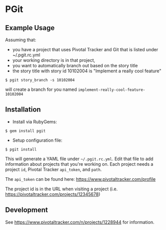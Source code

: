 # PGit

## Example Usage

Assuming that:
  - you have a project that uses Pivotal Tracker and Git that is listed under ~/.pgit.rc.yml
  - your working directory is in that project,
  - you want to automatically branch out based on the story title
  - the story title with story id 10102004 is "Implement a really cool feature"

```
$ pgit story_branch -s 10102004
```

will create a branch for you named `implement-really-cool-feature-10102004`

## Installation

* Install via RubyGems:

```
$ gem install pgit
```

* Setup configuration file:

```
$ pgit install
```

This will generate a YAML file under `~/.pgit.rc.yml`. Edit that file to add
information about projects that you're working on.  Each project needs a
project `id`, Pivotal Tracker `api_token`, and `path`.

The `api_token` can be found here: https://www.pivotaltracker.com/profile

The project id is in the URL when visiting a project (i.e.
https://pivotaltracker.com/projects/12345678)


## Development
See https://www.pivotaltracker.com/n/projects/1228944 for information.
